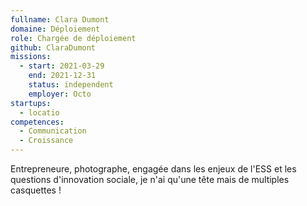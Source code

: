 ```yaml
---
fullname: Clara Dumont
domaine: Déploiement
role: Chargée de déploiement
github: ClaraDumont
missions:
  - start: 2021-03-29
    end: 2021-12-31
    status: independent
    employer: Octo
startups:
  - locatio
competences:
  - Communication
  - Croissance
---
```

Entrepreneure, photographe, engagée dans les enjeux de l'ESS et les questions d'innovation sociale, je n'ai qu'une tête mais de multiples casquettes !